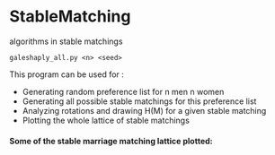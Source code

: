 # StableMatching
algorithms in stable matchings

```
galeshaply_all.py <n> <seed>
```

This program can be used for :
- Generating random preference list for n men n women
- Generating all possible stable matchings for this preference list
- Analyzing rotations and drawing H(M) for a given stable matching
- Plotting the whole lattice of stable matchings

#### Some of the stable marriage matching lattice plotted:
